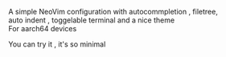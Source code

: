 A simple NeoVim configuration with autocommpletion , filetree, <br>
auto indent , toggelable terminal and a nice theme <br>
For aarch64 devices <br>

You can try it , it's so minimal <br>
